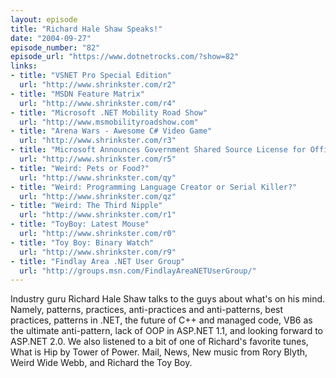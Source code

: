 ```yaml
---
layout: episode
title: "Richard Hale Shaw Speaks!"
date: "2004-09-27"
episode_number: "82"
episode_url: "https://www.dotnetrocks.com/?show=82"
links:
- title: "VSNET Pro Special Edition"
  url: "http://www.shrinkster.com/r2"
- title: "MSDN Feature Matrix"
  url: "http://www.shrinkster.com/r4"
- title: "Microsoft .NET Mobility Road Show"
  url: "http://www.msmobilityroadshow.com"
- title: "Arena Wars - Awesome C# Video Game"
  url: "http://www.shrinkster.com/r3"
- title: "Microsoft Announces Government Shared Source License for Office"
  url: "http://www.shrinkster.com/r5"
- title: "Weird: Pets or Food?"
  url: "http://www.shrinkster.com/qy"
- title: "Weird: Programming Language Creator or Serial Killer?"
  url: "http://www.shrinkster.com/qz"
- title: "Weird: The Third Nipple"
  url: "http://www.shrinkster.com/r1"
- title: "ToyBoy: Latest Mouse"
  url: "http://www.shrinkster.com/r0"
- title: "Toy Boy: Binary Watch"
  url: "http://www.shrinkster.com/r9"
- title: "Findlay Area .NET User Group"
  url: "http://groups.msn.com/FindlayAreaNETUserGroup/"
---
```


Industry guru Richard Hale Shaw talks to the guys about what's on his mind. Namely, patterns, practices, anti-practices and anti-patterns, best practices, patterns in .NET, the future of C++ and managed code, VB6 as the ultimate anti-pattern, lack of OOP in ASP.NET 1.1, and looking forward to ASP.NET 2.0. We also listened to a bit of one of Richard's favorite tunes, What is Hip by Tower of Power. Mail, News, New music from Rory Blyth, Weird Wide Webb, and Richard the Toy Boy.
